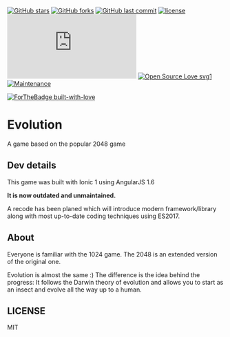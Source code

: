 [![GitHub stars](https://img.shields.io/github/stars/scriptex/Evolution.svg?style=social&label=Stars)](https://github.com/scriptex/Evolution)
[![GitHub forks](https://img.shields.io/github/forks/scriptex/Evolution.svg?style=social&label=Fork)](https://github.com/scriptex/Evolution/network#fork-destination-box)
[![GitHub last commit](https://img.shields.io/github/last-commit/scriptex/Evolution.svg)](https://github.com/scriptex/Evolution/commits/master)
[![license](https://img.shields.io/github/license/scriptex/Evolution.svg)](https://github.com/scriptex/Evolution)
[![Analytics](https://ga-beacon.appspot.com/UA-83446952-1/github.com/scriptex/Evolution/README.md)](https://github.com/scriptex/Evolution/)
[![Open Source Love svg1](https://badges.frapsoft.com/os/v1/open-source.svg?v=103)](https://github.com/scriptex/Evolution/)
[![Maintenance](https://img.shields.io/badge/Maintained%3F-no-red.svg)](https://github.com/scriptex/Evolution/graphs/commit-activity)

[![ForTheBadge built-with-love](http://ForTheBadge.com/images/badges/built-with-love.svg)](https://github.com/scriptex/)

# Evolution

A game based on the popular 2048 game

## Dev details

This game was built with Ionic 1 using AngularJS 1.6

**It is now outdated and unmaintained.**

A recode has been planed which will introduce modern framework/library along with most up-to-date coding techniques using ES2017.

## About

Everyone is familiar with the 1024 game. The 2048 is an extended version of the original one.

Evolution is almost the same :) The difference is the idea behind the progress: It follows the Darwin theory of evolution and allows you to start as an insect and evolve all the way up to a human.

## LICENSE

MIT
